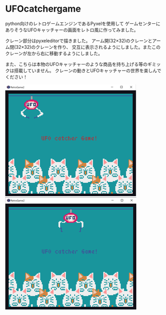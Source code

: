 # UFOcatchergame

python向けのレトロゲームエンジンであるPyxelを使用して
ゲームセンターにありそうなUFOキャッチャーの画面をレトロ風に作ってみました。

クレーン部分はpyxeleditorで描きました。
アーム開(32×32)のクレーンとアーム閉(32×32)のクレーンを作り、
交互に表示されるようにしました。またこのクレーンが左から右に移動するようにしました。

また、こちらは本物のUFOキャッチャーのような商品を持ち上げる等のギミックは搭載していません。
クレーンの動きとUFOキャッチャーの世界を楽しんでください！

![Command_img](UFOcatchergame1.png)
![Command_img](UFOcatchergame2.png)
